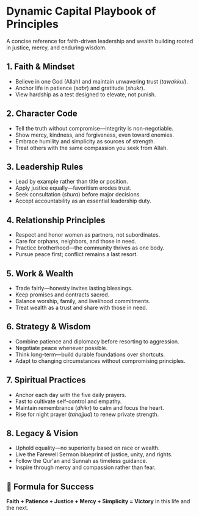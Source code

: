 # Dynamic Capital Playbook of Principles

A concise reference for faith-driven leadership and wealth building rooted in justice, mercy, and enduring wisdom.

## 1. Faith & Mindset
- Believe in one God (Allah) and maintain unwavering trust (*tawakkul*).
- Anchor life in patience (*sabr*) and gratitude (*shukr*).
- View hardship as a test designed to elevate, not punish.

## 2. Character Code
- Tell the truth without compromise—integrity is non-negotiable.
- Show mercy, kindness, and forgiveness, even toward enemies.
- Embrace humility and simplicity as sources of strength.
- Treat others with the same compassion you seek from Allah.

## 3. Leadership Rules
- Lead by example rather than title or position.
- Apply justice equally—favoritism erodes trust.
- Seek consultation (*shura*) before major decisions.
- Accept accountability as an essential leadership duty.

## 4. Relationship Principles
- Respect and honor women as partners, not subordinates.
- Care for orphans, neighbors, and those in need.
- Practice brotherhood—the community thrives as one body.
- Pursue peace first; conflict remains a last resort.

## 5. Work & Wealth
- Trade fairly—honesty invites lasting blessings.
- Keep promises and contracts sacred.
- Balance worship, family, and livelihood commitments.
- Treat wealth as a trust and share with those in need.

## 6. Strategy & Wisdom
- Combine patience and diplomacy before resorting to aggression.
- Negotiate peace whenever possible.
- Think long-term—build durable foundations over shortcuts.
- Adapt to changing circumstances without compromising principles.

## 7. Spiritual Practices
- Anchor each day with the five daily prayers.
- Fast to cultivate self-control and empathy.
- Maintain remembrance (*dhikr*) to calm and focus the heart.
- Rise for night prayer (*tahajjud*) to renew private strength.

## 8. Legacy & Vision
- Uphold equality—no superiority based on race or wealth.
- Live the Farewell Sermon blueprint of justice, unity, and rights.
- Follow the Qur'an and Sunnah as timeless guidance.
- Inspire through mercy and compassion rather than fear.

## 🕌 Formula for Success

**Faith + Patience + Justice + Mercy + Simplicity = Victory** in this life and the next.
